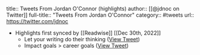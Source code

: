 title:: Tweets From Jordan O'Connor (highlights)
author:: [[@jdnoc on Twitter]]
full-title:: "Tweets From Jordan O'Connor"
category:: #tweets
url:: https://twitter.com/jdnoc

- Highlights first synced by [[Readwise]] [[Dec 30th, 2022]]
	- Let your writing do their thinking ([View Tweet](https://twitter.com/jdnoc/status/1607458623797485570))
	- Impact goals > career goals ([View Tweet](https://twitter.com/jdnoc/status/1607882302759276544))
